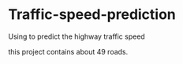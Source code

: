 # Traffic-speed-prediction
Using to predict the highway traffic speed

this project contains about 49 roads.
